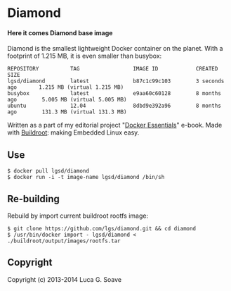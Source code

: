 Diamond
=======


#### Here it comes Diamond base image 

Diamond is the smallest lightweight Docker container on the planet. With a footprint of 1.215 MB, it is even smaller than busybox:

    REPOSITORY          TAG                 IMAGE ID            CREATED             SIZE
    lgsd/diamond        latest              b87c1c99c103        3 seconds ago       1.215 MB (virtual 1.215 MB)
    busybox             latest              e9aa60c60128        8 months ago        5.005 MB (virtual 5.005 MB)
    ubuntu              12.04               8dbd9e392a96        8 months ago        131.3 MB (virtual 131.3 MB)

Written as a part of my editorial project "[Docker Essentials](https://leanpub.com/docker_essentials)" e-book. Made with [Buildroot](http://buildroot.uclibc.org/): making Embedded Linux easy.

## Use 

    $ docker pull lgsd/diamond
    $ docker run -i -t image-name lgsd/diamond /bin/sh

## Re-building

Rebuild by import current buildroot rootfs image:

    $ git clone https://github.com/lgs/diamond.git && cd diamond
    $ /usr/bin/docker import - lgsd/diamond < ./buildroot/output/images/rootfs.tar

## Copyright

Copyright (c) 2013-2014 Luca G. Soave
